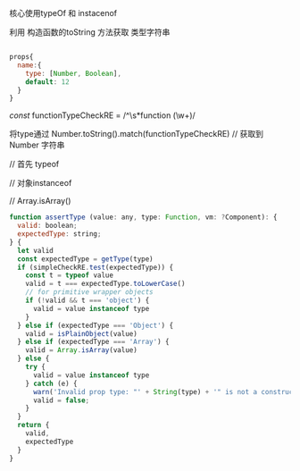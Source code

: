 核心使用typeOf 和 instacenof  

利用 构造函数的toString 方法获取 类型字符串


```javascript

props{
  name:{
    type: [Number, Boolean],
  	default: 12
  }
}

```



*const* functionTypeCheckRE = /^\s*function (\w+)/

将type通过 Number.toString().match(functionTypeCheckRE) // 获取到Number 字符串

// 首先 typeof 

// 对象instanceof

// Array.isArray()

```js
function assertType (value: any, type: Function, vm: ?Component): {
  valid: boolean;
  expectedType: string;
} {
  let valid
  const expectedType = getType(type)
  if (simpleCheckRE.test(expectedType)) {
    const t = typeof value
    valid = t === expectedType.toLowerCase()
    // for primitive wrapper objects
    if (!valid && t === 'object') {
      valid = value instanceof type
    }
  } else if (expectedType === 'Object') {
    valid = isPlainObject(value)
  } else if (expectedType === 'Array') {
    valid = Array.isArray(value)
  } else {
    try {
      valid = value instanceof type
    } catch (e) {
      warn('Invalid prop type: "' + String(type) + '" is not a constructor', vm);
      valid = false;
    }
  }
  return {
    valid,
    expectedType
  }
}
```

